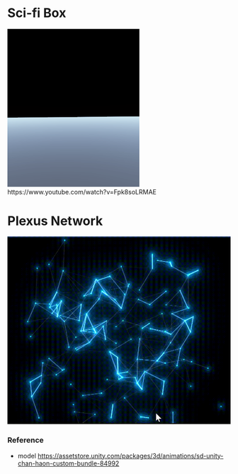# Sci-fi Box

<img src="README.assets/sci-fi%20box%20fade-1607417929487.gif" alt="sci-fi box fade" style="zoom: 67%;" />
https://www.youtube.com/watch?v=Fpk8soLRMAE  

# Plexus Network

<img src="README.assets/Plexus Effect.gif" alt="sci-fi box fade" style="zoom: 67%;" />

### Reference

* model https://assetstore.unity.com/packages/3d/animations/sd-unity-chan-haon-custom-bundle-84992
